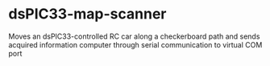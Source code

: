# dsPIC33-map-scanner
Moves an dsPIC33-controlled RC car along a checkerboard path and sends acquired information computer through serial communication to virtual COM port
